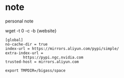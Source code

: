 # note
personal note

wget -t 0 -c -b {website}

```
[global]
no-cache-dir = true
index-url = https://mirrors.aliyun.com/pypi/simple/
extra-index-url =
        https://pypi.ngc.nvidia.com
trusted-host = mirrors.aliyun.com
```

```
export TMPDIR=/bigass/space
```
